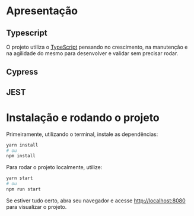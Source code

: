 # Apresentação


## Typescript
O projeto utiliza o [TypeScript](https://www.typescriptlang.org/) pensando no crescimento, na manutenção e na agilidade do mesmo para desenvolver e validar sem precisar rodar.

## Cypress

## JEST

# Instalação e rodando o projeto

Primeiramente, utilizando o terminal, instale as dependências:

```bash
yarn install
# ou
npm install
```

Para rodar o projeto localmente, utilize:

```bash
yarn start
# ou
npm run start
```

Se estiver tudo certo, abra seu navegador e acesse [http://localhost:8080](http://localhost:8080) para visualizar o projeto.
